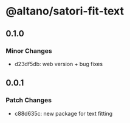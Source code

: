 # @altano/satori-fit-text

## 0.1.0

### Minor Changes

- d23df5db: web version + bug fixes

## 0.0.1

### Patch Changes

- c88d635c: new package for text fitting
